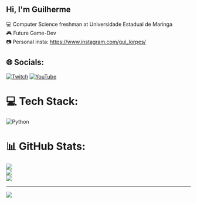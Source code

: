 ## Hi, I'm Guilherme

💻 Computer Science freshman at Universidade Estadual de Maringa<br/>
🎮 Future Game-Dev<br/>
📷 Personal insta: https://www.instagram.com/gui_lorpes/<br/>

## 🌐 Socials:
[![Twitch](https://img.shields.io/badge/Twitch-%239146FF.svg?logo=Twitch&logoColor=white)](https://twitch.tv/guilorpes) [![YouTube](https://img.shields.io/badge/YouTube-%23FF0000.svg?logo=YouTube&logoColor=white)](https://youtube.com/@@GuiLorpes) 

# 💻 Tech Stack:
![Python](https://img.shields.io/badge/python-3670A0?style=for-the-badge&logo=python&logoColor=ffdd54)
# 📊 GitHub Stats:
![](https://github-readme-stats.vercel.app/api?username=GuiLorpes&theme=vision-friendly-dark&hide_border=false&include_all_commits=false&count_private=false)<br/>
![](https://nirzak-streak-stats.vercel.app/?user=GuiLorpes&theme=vision-friendly-dark&hide_border=false)<br/>
![](https://github-readme-stats.vercel.app/api/top-langs/?username=GuiLorpes&theme=vision-friendly-dark&hide_border=false&include_all_commits=false&count_private=false&layout=compact)

---
[![](https://visitcount.itsvg.in/api?id=GuiLorpes&icon=0&color=0)](https://visitcount.itsvg.in)

<!-- Proudly created with GPRM ( https://gprm.itsvg.in ) -->
